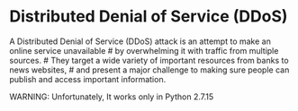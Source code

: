 # Distributed Denial of Service (DDoS)

A Distributed Denial of Service (DDoS) attack is an attempt to make an online service unavailable # by overwhelming it with traffic from multiple sources. # They target a wide variety of important resources from banks to news websites, # and present a major challenge to making sure people can publish and access important information.

WARNING: Unfortunately, It works only in Python 2.7.15
